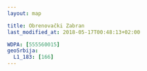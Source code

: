 ```yaml
---
layout: map

title: Obrenovački Zabran
last_modified_at: 2018-05-17T00:48:13+02:00

WDPA: [555560015]
geoSrbija:
  L1_183: [166]
---
```

